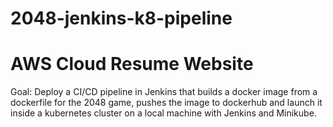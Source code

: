 # 2048-jenkins-k8-pipeline

# AWS Cloud Resume Website

Goal: Deploy a CI/CD pipeline in Jenkins that builds a docker image from a dockerfile for the 2048 game, pushes the image to dockerhub and launch it inside a kubernetes cluster on a local machine with Jenkins and Minikube.
